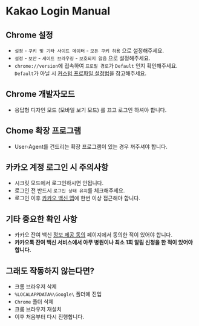 # Kakao Login Manual
## Chrome 설정
- `설정` - `쿠키 및 기타 사이트 데이터` - `모든 쿠키 허용` 으로 설정해주세요.
- `설정` - `보안` - `세이프 브라우징` - `보호되지 않음` 으로 설정해주세요.
- `chrome://version`에 접속하여 `프로필 경로`가 `Default` 인지 확인해주세요. `Default`가 아닐 시 [커스텀 프로파일 설정법](https://github.com/Queue-ri/Korea-Covid-19-Vaccine-Reservation/blob/main/docs/profile-manual.md)을 참고해주세요.

## Chrome 개발자모드
- 응답형 디자인 모드 (모바일 보기 모드) 를 끄고 로그인 하셔야 합니다.

## Chome 확장 프로그램
- User-Agent를 건드리는 확장 프로그램이 있는 경우 꺼주셔야 합니다.

## 카카오 계정 로그인 시 주의사항
- 시크릿 모드에서 로그인하시면 안됩니다.
- 로그인 전 반드시 `로그인 상태 유지`를 체크해주세요.
- 로그인 이후 [카카오 백신 맵](https://vaccine-map.kakao.com/map2?v=1)에 한번 이상 접근해야 합니다.

## 기타 중요한 확인 사항
- 카카오 잔여 백신 [정보 제공 동의](https://vaccine.kakao.com/agreement) 페이지에서 동의한 적이 있어야 합니다.
- **카카오톡 잔여 백신 서비스에서 아무 병원이나 최소 1회 알림 신청을 한 적이 있어야 합니다.**

## 그래도 작동하지 않는다면?
- 크롬 브라우저 삭제
- `%LOCALAPPDATA%\Google\` 폴더에 진입
- `Chrome` 폴더 삭제
- 크롬 브라우저 재설치
- 이후 처음부터 다시 진행합니다.
